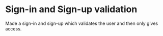 # Sign-in and Sign-up validation
 Made a sign-in and sign-up which validates the user and then only gives access.
